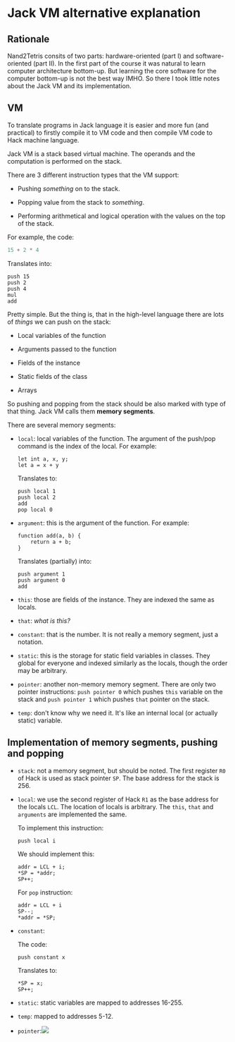# Jack VM alternative explanation

## Rationale

Nand2Tetris consits of two parts: hardware-oriented (part I) and software-oriented (part II). In the first part of the course it was natural to learn computer architecture bottom-up. But learning the core software for the computer bottom-up is not the best way IMHO. So there I took little notes about the Jack VM and its implementation.

## VM

To translate programs in Jack language it is easier and more fun (and practical) to firstly compile it to VM code and then compile VM code to Hack machine language.

Jack VM is a stack based virtual machine. The operands and the computation is performed on the stack.

There are 3 different instruction types that the VM support:

- Pushing *something* on to the stack.

- Popping value from the stack to *something*.

- Performing arithmetical and logical operation with the values on the top of the stack.

For example, the code:

```js
15 + 2 * 4
```

Translates into:

```
push 15
push 2
push 4
mul
add
```

Pretty simple. But the thing is, that in the high-level language there are lots of *things* we can push on the stack:

- Local variables of the function

- Arguments passed to the function

- Fields of the instance

- Static fields of the class

- Arrays

So pushing and popping from the stack should be also marked with type of that thing. Jack VM calls them **memory segments**.

There are several memory segments:

- `local`: local variables of the function. The argument of the push/pop command is the index of the local. For example:
  
  ```
  let int a, x, y;
  let a = x + y
  ```
  
  Translates to:
  
  ```
  push local 1
  push local 2
  add
  pop local 0
  ```

- `argument`: this is the argument of the function. For example:
  
  ```
  function add(a, b) {
      return a + b;
  }
  ```
  
  Translates (partially) into:
  
  ```
  push argument 1
  push argument 0
  add
  ```

- `this`: those are fields of the instance. They are indexed the same as locals.

- `that`: *what is this?*

- `constant`: that is the number. It is not really a memory segment, just a notation.

- `static`: this is the storage for static field variables in classes. They global for everyone and indexed similarly as the locals, though the order may be arbitrary.

- `pointer`: another non-memory memory segment. There are only two pointer instructions: `push pointer 0` which pushes `this` variable on the stack and `push pointer 1` which pushes `that` pointer on the stack.

- `temp`: don't know why we need it. It's like an internal local (or actually static) variable.

## Implementation of memory segments, pushing and popping

- `stack`: not a memory segment, but should be noted. The first register `R0` of Hack is used as stack pointer `SP`. The base address for the stack is 256.

- `local`: we use the second register of Hack `R1` as the base address for the locals `LCL`. The location of locals is arbitrary. The `this`, `that` and `arguments` are implemented the same.
  
  To implement this instruction:
  
  ```
  push local i
  ```
  
  We should implement this:
  
  ```
  addr = LCL + i;
  *SP = *addr;
  SP++;
  ```
  
  For `pop` instruction:
  
  ```
  addr = LCL + i
  SP--;
  *addr = *SP;
  ```

- `constant`:
  
  The code:
  
  ```
  push constant x
  ```
  
  Translates to:
  
  ```
  *SP = x;
  SP++;
  ```

- `static`: static variables are mapped to addresses 16-255.

- `temp`: mapped to addresses 5-12.

- `pointer`:![](/home/ruslan/.var/app/com.github.marktext.marktext/config/marktext/images/2023-09-26-12-06-25-image.png)

